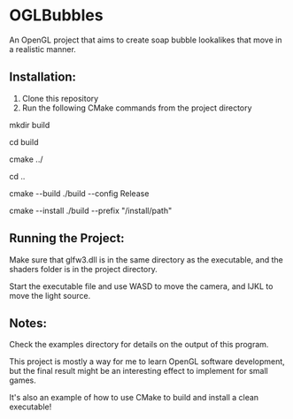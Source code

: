 # OGLBubbles
An OpenGL project that aims to create soap bubble lookalikes that move in a realistic manner.

Installation:
------------------------------------------------------------------------------------------------------------
1. Clone this repository
2. Run the following CMake commands from the project directory

mkdir build

cd build

cmake ../

cd ..

cmake --build ./build --config Release

cmake --install ./build --prefix "/install/path"

Running the Project:
------------------------------------------------------------------------------------------------------------

Make sure that glfw3.dll is in the same directory as the executable, and the shaders folder is in the
project directory.

Start the executable file and use WASD to move the camera, and IJKL to move the light source.

Notes:
------------------------------------------------------------------------------------------------------------
Check the examples directory for details on the output of this program.

This project is mostly a way for me to learn OpenGL software development, but the final result might be an 
interesting effect to implement for small games.

It's also an example of how to use CMake to build and install a clean executable!
